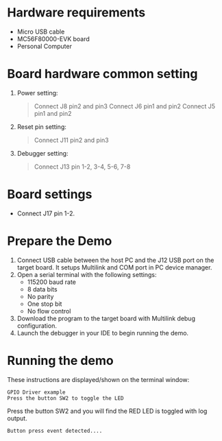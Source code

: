 Hardware requirements
=====================
- Micro USB cable
- MC56F80000-EVK board
- Personal Computer

Board hardware common setting
=============================
1. Power setting:
   > Connect J8 pin2 and pin3
   > Connect J6 pin1 and pin2
   > Connect J5 pin1 and pin2
2. Reset pin setting:
   > Connect J11 pin2 and pin3
3. Debugger setting:
   > Connect J13 pin 1-2, 3-4, 5-6, 7-8

Board settings
==============
- Connect J17 pin 1-2.

Prepare the Demo
================
1.  Connect USB cable between the host PC and the J12 USB port on the target board. It setups Multilink and COM port in PC device manager.
2.  Open a serial terminal with the following settings:
    - 115200 baud rate
    - 8 data bits
    - No parity
    - One stop bit
    - No flow control
3.  Download the program to the target board with Multilink debug configuration.
4.  Launch the debugger in your IDE to begin running the demo.

Running the demo
================
These instructions are displayed/shown on the terminal window:
~~~~~~~~~~~~~~~~~~~~~~~~~~~~~~~~~~~
GPIO Driver example
Press the button SW2 to toggle the LED
~~~~~~~~~~~~~~~~~~~~~~~~~~~~~~~~~~~

Press the button SW2 and you will find the RED LED is toggled with log output.
~~~~~~~~~~~~~~~~~~~~~~~~~~~~~~~~~~~
Button press event detected....
~~~~~~~~~~~~~~~~~~~~~~~~~~~~~~~~~~~
